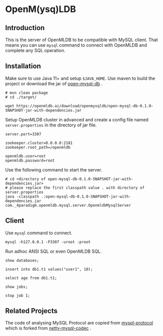 # OpenM(ysq)LDB

## Introduction

This is the server of OpenMLDB to be compatible with MySQL client. That means you can use `mysql` command to connect with OpenMLDB and complete any SQL operation.

## Installation

Make sure to use Java 11+ and setup `$JAVA_HOME`. Use maven to build the project or download the jar of [open-mysql-db](https://openmldb.ai/download/openmysqldb/open-mysql-db-0.1.0-SNAPSHOT-jar-with-dependencies.jar) .

```
# mvn clean package
# cd ./target/

wget https://openmldb.ai/download/openmysqldb/open-mysql-db-0.1.0-SNAPSHOT-jar-with-dependencies.jar
```

Setup OpenMLDB cluster in advanced and create a config file named `server.properties` in the directory of jar file.

```
server.port=3307

zookeeper.cluster=0.0.0.0:2181
zookeeper.root_path=/openmldb

openmldb.user=root
openmldb.password=root
```

Use the following command to start the server.

```
# cd <directory of open-mysql-db-0.1.0-SNAPSHOT-jar-with-dependencies.jar>
# please replace the first classpath value . with directory of server.properties
java -classpath .:open-mysql-db-0.1.0-SNAPSHOT-jar-with-dependencies.jar com._4paradigm.openmldb.mysql.server.OpenmldbMysqlServer
```

## Client

Use `mysql` command to connect.

```
mysql -h127.0.0.1 -P3307 -uroot -proot
```

Run adhoc ANSI SQL or even OpenMLDB SQL.

```
show databases;

insert into db1.t1 values("user1", 10);

select age from db1.t1;

show jobs;

stop job 1;
```

## Related Projects

The code of analysing MySQL Protocol are copied from [mysql-protocol](https://github.com/paxoscn/mysql-protocol) which is forked from [netty-mysql-codec](https://github.com/mheath/netty-mysql-codec) .
